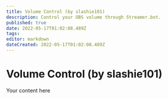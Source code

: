 ```yaml
---
title: Volume Control (by slashie101)
description: Control your OBS volume through Streamer.bot.
published: true
date: 2022-05-17T01:02:08.489Z
tags: 
editor: markdown
dateCreated: 2022-05-17T01:02:08.489Z
---
```


# Volume Control (by slashie101)
Your content here